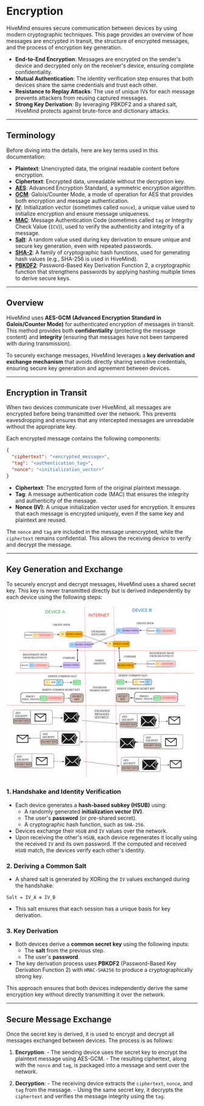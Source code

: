 # Encryption

HiveMind ensures secure communication between devices by using modern cryptographic techniques. This page provides an overview of how messages are encrypted in transit, the structure of encrypted messages, and the process of encryption key generation.

- **End-to-End Encryption**: Messages are encrypted on the sender's device and decrypted only on the receiver's device, ensuring complete confidentiality.
- **Mutual Authentication**: The identity verification step ensures that both devices share the same credentials and trust each other.
- **Resistance to Replay Attacks**: The use of unique IVs for each message prevents attackers from reusing captured messages.
- **Strong Key Derivation**: By leveraging PBKDF2 and a shared salt, HiveMind protects against brute-force and dictionary attacks.

---

## Terminology

Before diving into the details, here are key terms used in this documentation:

- **Plaintext**: Unencrypted data, the original readable content before encryption.
- **Ciphertext**: Encrypted data, unreadable without the decryption key.
- **[AES](https://en.wikipedia.org/wiki/Advanced_Encryption_Standard)**: Advanced Encryption Standard, a symmetric encryption algorithm.
- **[GCM](https://en.wikipedia.org/wiki/Galois/Counter_Mode)**: Galois/Counter Mode, a mode of operation for AES that provides both encryption and message authentication.
- **[IV](https://en.wikipedia.org/wiki/Initialization_vector)**: Initialization vector (sometimes called `nonce`), a unique value used to initialize encryption and ensure message uniqueness.
- **[MAC](https://en.wikipedia.org/wiki/Message_authentication_code)**: Message Authentication Code (sometimes called `tag` or Integrity Check Value (`ICV`)), used to verify the authenticity and integrity of a message.
- **[Salt](https://en.wikipedia.org/wiki/Salt_(cryptography))**: A random value used during key derivation to ensure unique and secure key generation, even with repeated passwords.
- **[SHA-2](https://en.wikipedia.org/wiki/SHA-2)**: A family of cryptographic hash functions, used for generating hash values (e.g., SHA-256 is used in HiveMind).
- **[PBKDF2](https://en.wikipedia.org/wiki/PBKDF2)**: Password-Based Key Derivation Function 2, a cryptographic function that strengthens passwords by applying hashing multiple times to derive secure keys.

---

## Overview

HiveMind uses **AES-GCM (Advanced Encryption Standard in Galois/Counter Mode)** for authenticated encryption of messages in transit. This method provides both **confidentiality** (protecting the message content) and **integrity** (ensuring that messages have not been tampered with during transmission).

To securely exchange messages, HiveMind leverages a **key derivation and exchange mechanism** that avoids directly sharing sensitive credentials, ensuring secure key generation and agreement between devices.

---

## Encryption in Transit

When two devices communicate over HiveMind, all messages are encrypted before being transmitted over the network. This prevents eavesdropping and ensures that any intercepted messages are unreadable without the appropriate key.

Each encrypted message contains the following components:
```json
{
  "ciphertext": "<encrypted_message>",
  "tag": "<authentication_tag>",
  "nonce": "<initialization_vector>"
}
```

- **Ciphertext**: The encrypted form of the original plaintext message.
- **Tag**: A message authentication code (MAC) that ensures the integrity and authenticity of the message.
- **Nonce (IV)**: A unique initialization vector used for encryption. It ensures that each message is encrypted uniquely, even if the same key and plaintext are reused.

The `nonce` and `tag` are included in the message unencrypted, while the `ciphertext` remains confidential. This allows the receiving device to verify and decrypt the message.

---

## Key Generation and Exchange

To securely encrypt and decrypt messages, HiveMind uses a shared secret key. This key is never transmitted directly but is derived independently by each device using the following steps:


![HANDSHAKE.png](HANDSHAKE_V1.png)


### 1. **Handshake and Identity Verification**
   - Each device generates a **hash-based subkey (HSUB)** using:
     - A randomly generated **initialization vector (IV)**.
     - The user's **password** (or pre-shared secret).
     - A cryptographic hash function, such as `SHA-256`.
   - Devices exchange their `HSUB` and `IV` values over the network.
   - Upon receiving the other's `HSUB`, each device regenerates it locally using the received `IV` and its own password. If the computed and received `HSUB` match, the devices verify each other's identity.

### 2. **Deriving a Common Salt**
- A shared salt is generated by XORing the `IV` values exchanged during the handshake:
```text
Salt = IV_A ⊕ IV_B
```
- This salt ensures that each session has a unique basis for key derivation.

### 3. **Key Derivation**
   - Both devices derive a **common secret key** using the following inputs:
     - The **salt** from the previous step.
     - The user's **password**.
   - The key derivation process uses **PBKDF2** (Password-Based Key Derivation Function 2) with `HMAC-SHA256` to produce a cryptographically strong key.

This approach ensures that both devices independently derive the same encryption key without directly transmitting it over the network.

---

## Secure Message Exchange

Once the secret key is derived, it is used to encrypt and decrypt all messages exchanged between devices. The process is as follows:

1. **Encryption**:
        - The sending device uses the secret key to encrypt the plaintext message using AES-GCM.
        - The resulting ciphertext, along with the `nonce` and `tag`, is packaged into a message and sent over the network.

2. **Decryption**:
        - The receiving device extracts the `ciphertext`, `nonce`, and `tag` from the message.
        - Using the same secret key, it decrypts the `ciphertext` and verifies the message integrity using the `tag`.
